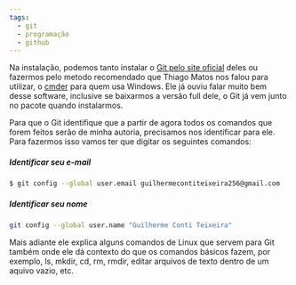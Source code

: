 ```yaml
---
tags:
  - git
  - programação
  - github
---
```

Na instalação, podemos tanto instalar o [Git pelo site oficial](https://git-scm.com/downloads) deles ou fazermos pelo metodo recomendado que Thiago Matos nos falou para utilizar, o [cmder](https://cmder.app/) para quem usa Windows. Ele já ouviu falar muito bem desse software, inclusive se baixarmos a versão full dele, o Git já vem junto no pacote quando instalarmos.

Para que o Git identifique que a partir de agora todos os comandos que forem feitos serão de minha autoria, precisamos nos identificar para ele. Para fazermos isso vamos ter que digitar os seguintes comandos:

##### Identificar seu e-mail
```bash
$ git config --global user.email guilhermecontiteixeira256@gmail.com
 ```

##### Identificar seu nome
```bash
git config --global user.name "Guilherme Conti Teixeira"
```

Mais adiante ele explica alguns comandos de Linux que servem para Git também onde ele dá contexto do que os comandos básicos fazem, por exemplo, ls, mkdir, cd, rm, rmdir, editar arquivos de texto dentro de um aquivo vazio, etc.


